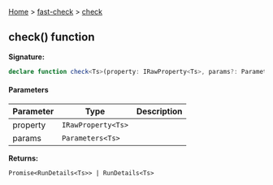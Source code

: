 [Home](/) &gt; [fast-check](../fast-check.md) &gt; [check](check_3.md)

## check() function

<b>Signature:</b>

```typescript
declare function check<Ts>(property: IRawProperty<Ts>, params?: Parameters<Ts>): Promise<RunDetails<Ts>> | RunDetails<Ts>;
```

#### Parameters

|  Parameter | Type | Description |
|  --- | --- | --- |
|  property | <code>IRawProperty&lt;Ts&gt;</code> |  |
|  params | <code>Parameters&lt;Ts&gt;</code> |  |

<b>Returns:</b>

`Promise<RunDetails<Ts>> | RunDetails<Ts>`

